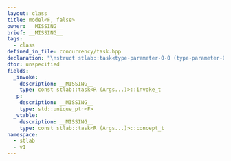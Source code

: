 ```yaml
---
layout: class
title: model<F, false>
owner: __MISSING__
brief: __MISSING__
tags:
  - class
defined_in_file: concurrency/task.hpp
declaration: "\nstruct stlab::task<type-parameter-0-0 (type-parameter-0-1...)>::model;"
dtor: unspecified
fields:
  _invoke:
    description: __MISSING__
    type: const stlab::task<R (Args...)>::invoke_t
  _p:
    description: __MISSING__
    type: std::unique_ptr<F>
  _vtable:
    description: __MISSING__
    type: const stlab::task<R (Args...)>::concept_t
namespace:
  - stlab
  - v1
---
```

